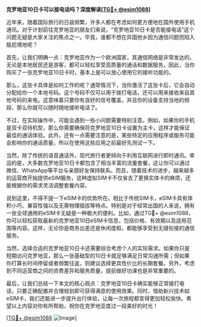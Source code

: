 **克罗地亚10日卡可以接电话吗？深度解读[[TG💪+ @esim1088](https://t.me/s/esim1088)]**

近年来，随着国际旅行的日益频繁，许多人都在考虑如何更方便地在国外使用手机通讯。对于计划前往克罗地亚的朋友们来说，“克罗地亚10日卡是否能接电话”这个问题无疑是大家关注的焦点之一。毕竟，谁都不想在异国他乡因为通信问题而陷入尴尬境地呢？

首先，让我们明确一点：克罗地亚作为一个欧洲国家，其通信网络是非常发达的。无论是本地居民还是游客，都可以轻松享受高质量的通话和数据服务。因此，当你购买了一张克罗地亚10日卡时，基本上是可以放心使用它的接听功能的。

那么，这张卡具体是如何工作的呢？通常情况下，当你激活了这张卡后，它会自动分配给你一个本地号码。这个号码不仅可以用于拨打电话，还可以用来接收来自其他号码的来电。这意味着只要你有良好的信号覆盖，并且你的设备支持当地的频段，那么你就可以随时随地接听电话了。

不过，在实际操作中，可能会遇到一些小问题需要特别注意。例如，如果你的手机是双卡双待机型，那么你需要确保将克罗地亚10日卡设置为主卡，这样才能保证最佳的通话体验。此外，还有一点需要注意的是，某些特定的应用程序或服务可能会影响你的通话质量，所以在使用这些应用之前最好先测试一下。

当然，除了传统的语音通话外，现代旅行者更倾向于利用互联网进行即时通讯。幸运的是，大多数克罗地亚10日卡都包含了相当丰富的流量套餐，这让你可以通过微信、WhatsApp等平台与亲朋好友保持联系。而且，随着技术的进步，越来越多的运营商开始提供eSIM服务，这种虚拟SIM卡不仅省去了更换实体卡的麻烦，还能根据你的需求灵活调整套餐内容。

说到这里，不得不提一下eSIM卡的优势所在。相比于传统SIM卡，eSIM卡具有体积小巧、兼容性强以及无需物理插拔等特点。特别是对于经常出国的人来说，拥有一张全球通用的eSIM卡无疑是一种极大的便利。比如，通过TG💪+ @esim1088，你可以轻松获取最新的克罗地亚10日eSIM卡信息，包括价格、有效期以及适用范围等内容。这样，无论你是商务出差还是休闲度假，都能够享受到无缝衔接的通信服务。

当然，选择合适的克罗地亚10日卡还需要综合考虑个人的实际需求。如果你只是短期访问克罗地亚，那么一张基础型的10日卡就足够满足日常沟通所需；但如果你打算长时间停留或者频繁往返，则建议选择更具性价比的长期套餐。另外，考虑到不同运营商之间的资费差异和服务质量，提前做好功课也是非常重要的。

最后，让我们总结一下本文的核心观点：克罗地亚10日卡确实能够正常接打电话，只要正确配置并合理规划即可获得满意的使用效果。同时，借助新兴技术如eSIM卡，我们还能进一步提升出行体验，让每一次旅程都变得更加轻松愉快。希望以上内容对你有所帮助，祝你在克罗地亚度过一段美好的时光！

[[TG💪+ @esim1088](https://t.me/s/esim1088) ![Image](https://i.postimg.cc/4NQfJmqS/Snipaste-2025-05-13-00-14-12.png)]